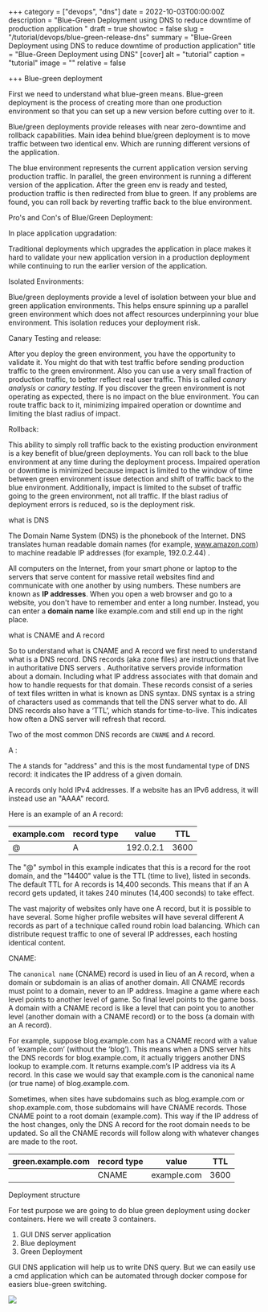 +++
category = ["devops", "dns"]
date = 2022-10-03T00:00:00Z
description = "Blue-Green Deployment using DNS to reduce downtime of production application "
draft = true
showtoc = false
slug = "/tutorial/devops/blue-green-release-dns"
summary = "Blue-Green Deployment using DNS to reduce downtime of production application"
title = "Blue-Green Deployment using DNS"
[cover]
alt = "tutorial"
caption = "tutorial"
image = ""
relative = false

+++
Blue-green deployment

First we need to understand what blue-green means. Blue-green deployment is the process of creating more than one production environment so that you can set up a new version before cutting over to it.

Blue/green deployments provide releases with near zero-downtime and rollback capabilities. Main idea behind blue/green deployment is to move traffic between two identical env. Which are running different versions of the application.

The blue environment represents the current application version serving production traffic. In parallel, the green environment is running a different version of the application. After the green env is ready and tested, production traffic is then redirected from blue to green. If any problems are found, you can roll back by reverting traffic back to the blue environment.

Pro's and Con's of Blue/Green Deployment:

In place application upgradation:

Traditional deployments which upgrades the application in place makes it hard to validate your new application version in a production deployment while continuing to run the earlier version of the application.

Isolated Environments:

Blue/green deployments provide a level of isolation between your blue and green application environments. This helps ensure spinning up a parallel green environment which does not affect resources underpinning your blue environment. This isolation reduces your deployment risk.

Canary Testing and release:

After you deploy the green environment, you have the opportunity to validate it. You might do that with test traffic before sending production traffic to the green environment. Also you can use a very small fraction of production traffic, to better reflect real user traffic. This is called _canary analysis_ or _canary testing_. If you discover the green environment is not operating as expected, there is no impact on the blue environment. You can route traffic back to it, minimizing impaired operation or downtime and limiting the blast radius of impact.

Rollback:

This ability to simply roll traffic back to the existing production environment is a key benefit of blue/green deployments. You can roll back to the blue environment at any time during the deployment process. Impaired operation or downtime is minimized because impact is limited to the window of time between green environment issue detection and shift of traffic back to the blue environment. Additionally, impact is limited to the subset of traffic going to the green environment, not all traffic. If the blast radius of deployment errors is reduced, so is the deployment risk.

what is DNS

The Domain Name System (DNS) is the phonebook of the Internet. DNS translates human readable domain names (for example, www.amazon.com) to machine readable IP addresses (for example, 192.0.2.44) .

All computers on the Internet, from your smart phone or laptop to the servers that serve content for massive retail websites find and communicate with one another by using numbers. These numbers are known as **IP addresses**. When you open a web browser and go to a website, you don't have to remember and enter a long number. Instead, you can enter a **domain name** like example.com and still end up in the right place.

what is CNAME and A record

So to understand what is CNAME and A record we first need to understand what is a DNS record. DNS records (aka zone files) are instructions that live in authoritative DNS servers . Authoritative servers provide information about a domain. Including what IP address associates with that domain and how to handle requests for that domain. These records consist of a series of text files written in what is known as DNS syntax. DNS syntax is a string of characters used as commands that tell the DNS server what to do. All DNS records also have a ‘TTL’, which stands for time-to-live. This indicates how often a DNS server will refresh that record.

Two of the most common DNS records are `CNAME` and `A` record.

A :

The `A` stands for "address" and this is the most fundamental type of DNS record: it indicates the IP address of a given domain.

A records only hold IPv4 addresses. If a website has an IPv6 address, it will instead use an "AAAA" record.

Here is an example of an A record:

| example.com | record type | value | TTL |
| --- | --- | --- | --- |
| @ | A | 192.0.2.1 | 3600 |

The "@" symbol in this example indicates that this is a record for the root domain, and the "14400" value is the TTL (time to live), listed in seconds. The default TTL for A records is 14,400 seconds. This means that if an A record gets updated, it takes 240 minutes (14,400 seconds) to take effect.

The vast majority of websites only have one A record, but it is possible to have several. Some higher profile websites will have several different A records as part of a technique called round robin load balancing. Which can distribute request traffic to one of several IP addresses, each hosting identical content.

CNAME:

The `canonical name` (CNAME) record is used in lieu of an A record, when a domain or subdomain is an alias of another domain. All CNAME records must point to a domain, never to an IP address. Imagine a game where each level points to another level of game. So final level points to the game boss. A domain with a CNAME record is like a level that can point you to another level (another domain with a CNAME record) or to the boss (a domain with an A record).

For example, suppose blog.example.com has a CNAME record with a value of ‘example.com’ (without the ‘blog’). This means when a DNS server hits the DNS records for blog.example.com, it actually triggers another DNS lookup to example.com. It returns example.com’s IP address via its A record. In this case we would say that example.com is the canonical name (or true name) of blog.example.com.

Sometimes, when sites have subdomains such as blog.example.com or shop.example.com, those subdomains will have CNAME records. Those CNAME point to a root domain (example.com). This way if the IP address of the host changes, only the DNS A record for the root domain needs to be updated. So all the CNAME records will follow along with whatever changes are made to the root.

| green.example.com | record type | value | TTL |
| --- | --- | --- | --- |
|  | CNAME | example.com | 3600 |

Deployment structure

For test purpose we are going to do blue green deployment using docker containers. Here we will create 3 containers.

1. GUI DNS server application
2. Blue deployment
3. Green Deployment

GUI DNS application will help us to write DNS query. But we can easily use a cmd application which can be automated through docker compose for easiers blue-green switching.

![](/images-from-blog/v1666002261/images-from-blog/Untitled_Diagram.drawio_fnp9cp.png)